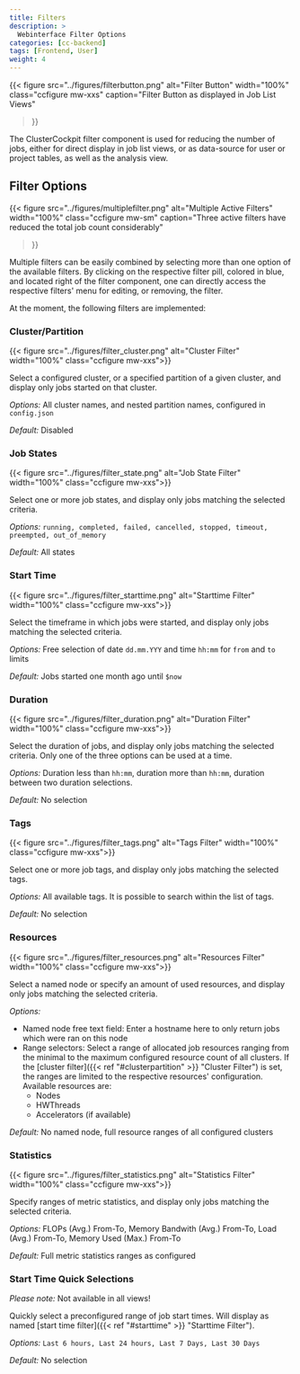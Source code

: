 ```yaml
---
title: Filters
description: >
  Webinterface Filter Options
categories: [cc-backend]
tags: [Frontend, User]
weight: 4
---
```


{{< figure src="../figures/filterbutton.png" alt="Filter Button" width="100%" class="ccfigure mw-xxs"
    caption="Filter Button as displayed in Job List Views"
>}}

The ClusterCockpit filter component is used for reducing the number of jobs, either for direct display in job list views, or as data-source for user or project tables, as well as the analysis view. 

## Filter Options

{{< figure src="../figures/multiplefilter.png" alt="Multiple Active Filters" width="100%" class="ccfigure mw-sm"
    caption="Three active filters have reduced the total job count considerably"
>}}

Multiple filters can be easily combined by selecting more than one option of the available filters. By clicking on the respective filter pill, colored in blue, and located right of the filter component, one can directly access the respective filters' menu for editing, or removing, the filter.

At the moment, the following filters are implemented:

### Cluster/Partition

{{< figure src="../figures/filter_cluster.png" alt="Cluster Filter" width="100%" class="ccfigure mw-xxs">}}

Select a configured cluster, or a specified partition of a given cluster, and display only jobs started on that cluster.

*Options:* All cluster names, and nested partition names, configured in `config.json`

*Default:* Disabled

### Job States

{{< figure src="../figures/filter_state.png" alt="Job State Filter" width="100%" class="ccfigure mw-xxs">}}

Select one or more job states, and display only jobs matching the selected criteria.

*Options:* `running, completed, failed, cancelled, stopped, timeout, preempted, out_of_memory`

*Default:* All states

### Start Time

{{< figure src="../figures/filter_starttime.png" alt="Starttime Filter" width="100%" class="ccfigure mw-xxs">}}

Select the timeframe in which jobs were started, and display only jobs matching the selected criteria.

*Options:* Free selection of date `dd.mm.YYY` and time `hh:mm` for `from` and `to` limits

*Default:* Jobs started one month ago until `$now`

### Duration

{{< figure src="../figures/filter_duration.png" alt="Duration Filter" width="100%" class="ccfigure mw-xxs">}}

Select the duration of jobs, and display only jobs matching the selected criteria. Only one of the three options can be used at a time.

*Options:* Duration less than `hh:mm`, duration more than `hh:mm`, duration between two duration selections.

*Default:* No selection

### Tags

{{< figure src="../figures/filter_tags.png" alt="Tags Filter" width="100%" class="ccfigure mw-xxs">}}

Select one or more job tags, and display only jobs matching the selected tags.

*Options:* All available tags. It is possible to search within the list of tags.

*Default:* No selection

### Resources

{{< figure src="../figures/filter_resources.png" alt="Resources Filter" width="100%" class="ccfigure mw-xxs">}}

Select a named node or specify an amount of used resources, and display only jobs matching the selected criteria.

*Options:* 
* Named node free text field: Enter a hostname here to only return jobs which were ran on this node
* Range selectors: Select a range of allocated job resources ranging from the minimal to the maximum configured resource count of all clusters. If the [cluster filter]({{< ref "#clusterpartition" >}} "Cluster Filter") is set, the ranges are limited to the respective resources' configuration. Available resources are:
  * Nodes
  * HWThreads
  * Accelerators (if available)

*Default:* No named node, full resource ranges of all configured clusters

### Statistics

{{< figure src="../figures/filter_statistics.png" alt="Statistics Filter" width="100%" class="ccfigure mw-xxs">}}

Specify ranges of metric statistics, and display only jobs matching the selected criteria.

*Options:* FLOPs (Avg.) From-To, Memory Bandwith (Avg.) From-To, Load (Avg.) From-To, Memory Used (Max.) From-To

*Default:* Full metric statistics ranges as configured

### Start Time Quick Selections

*Please note:* Not available in all views!

Quickly select a preconfigured range of job start times. Will display as named [start time filter]({{< ref "#starttime" >}} "Starttime Filter").

*Options:* `Last 6 hours, Last 24 hours, Last 7 Days, Last 30 Days`

*Default:* No selection
